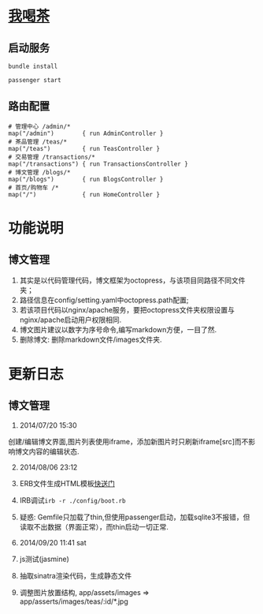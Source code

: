 # [我喝茶](http://wohecha.cn/)

## 启动服务

````
bundle install

passenger start
````

## 路由配置 

````
# 管理中心 /admin/*
map("/admin")        { run AdminController }
# 茶品管理 /teas/*
map("/teas")         { run TeasController }
# 交易管理 /transactions/*
map("/transactions") { run TransactionsController }
# 博文管理 /blogs/*
map("/blogs")        { run BlogsController }
# 首页/购物车 /*
map("/")             { run HomeController }
````

# 功能说明 

## 博文管理

  1. 其实是以代码管理代码，博文框架为octopress，与该项目同路径不同文件夹；
  2. 路径信息在config/setting.yaml中octopress.path配置;
  3. 若该项目代码以nginx/apache服务，要把octopress文件夹权限设置与nginx/apache启动用户权限相同.
  4. 博文图片建议以数字为序号命令,编写markdown方便，一目了然.
  5. 删除博文: 删除markdown文件/images文件夹.

# 更新日志

## 博文管理

1. 2014/07/20 15:30

  创建/编辑博文界面,图片列表使用iframe，添加新图片时只刷新iframe[src]而不影响博文内容的编辑状态.

2. 2014/08/06 23:12

  1. ERB文件生成HTML模板[快送门](http://ruby-doc.org/stdlib-1.9.3/libdoc/erb/rdoc/ERB.html)
  2. IRB调试`irb -r ./config/boot.rb`
  3. 疑惑: Gemfile只加载了thin,但使用passenger启动，加载sqlite3不报错，但读取不出数据（界面正常），而thin启动一切正常.

3. 2014/09/20 11:41 sat

  1. js测试(jasmine)
  2. 抽取sinatra渲染代码，生成静态文件
  3. 调整图片放置结构, app/assets/images => app/asserts/images/teas/:id/*.jpg
